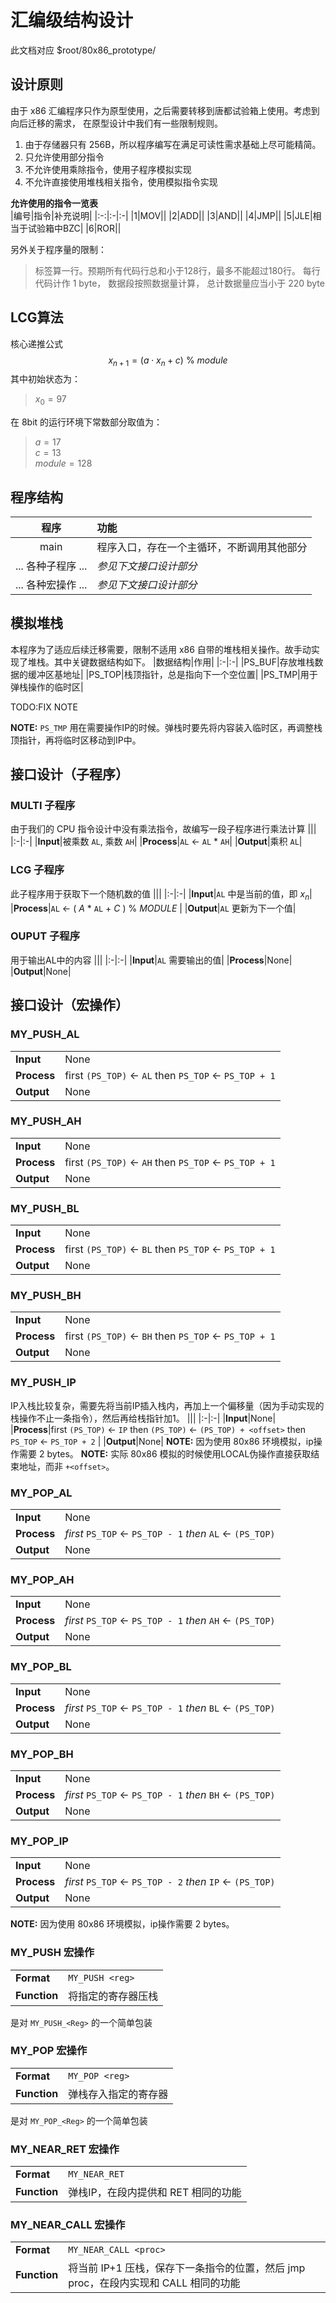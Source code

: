 # 汇编级结构设计
此文档对应 $root/80x86_prototype/

## 设计原则
由于 x86 汇编程序只作为原型使用，之后需要转移到唐都试验箱上使用。考虑到向后迁移的需求，
在原型设计中我们有一些限制规则。
1. 由于存储器只有 256B，所以程序编写在满足可读性需求基础上尽可能精简。
2. 只允许使用部分指令
3. 不允许使用乘除指令，使用子程序模拟实现
4. 不允许直接使用堆栈相关指令，使用模拟指令实现


**允许使用的指令一览表**  
|编号|指令|补充说明|
|:-:|:-|:-|
|1|MOV||
|2|ADD||
|3|AND||
|4|JMP||
|5|JLE|相当于试验箱中BZC|
|6|ROR||


另外关于程序量的限制：
> 标签算一行。预期所有代码行总和小于128行，最多不能超过180行。
> 每行代码计作 1 byte，
> 数据段按照数据量计算，
> 总计数据量应当小于 220 byte
## LCG算法
核心递推公式  
$$x_{n+1}=(a \cdot x_n + c)\ \%\ module$$
其中初始状态为：

> $x_0=97$
  
在 8bit 的运行环境下常数部分取值为：  

> $a=17$  
> $c=13$  
> $module=128$  

## 程序结构
|程序|功能|
|:-:|:-|
|main|程序入口，存在一个主循环，不断调用其他部分|
|... 各种子程序 ...|_参见下文接口设计部分_|
|... 各种宏操作 ...|_参见下文接口设计部分_|


## 模拟堆栈
本程序为了适应后续迁移需要，限制不适用 x86 自带的堆栈相关操作。故手动实现了堆栈。其中关键数据结构如下。
|数据结构|作用|
|:-|:-|
|PS_BUF|存放堆栈数据的缓冲区基地址|
|PS_TOP|栈顶指针，总是指向下一个空位置|
|PS_TMP|用于弹栈操作的临时区|

TODO:FIX NOTE

**NOTE:**  `PS_TMP` 用在需要操作IP的时候。弹栈时要先将内容装入临时区，再调整栈顶指针，再将临时区移动到IP中。

## 接口设计（子程序）

### MULTI 子程序
由于我们的 CPU 指令设计中没有乘法指令，故编写一段子程序进行乘法计算
|||
|:-|:-|
|**Input**|被乘数 `AL`, 乘数 `AH`|
|**Process**|`AL` <- `AL` * `AH`|
|**Output**|乘积 `AL`|


### LCG 子程序
此子程序用于获取下一个随机数的值
|||
|:-|:-|
|**Input**|`AL` 中是当前的值，即 $x_{n}$|
|**Process**|`AL` <- ( _A_ * `AL` + _C_ ) % _MODULE_ |
|**Output**|`AL` 更新为下一个值|


### OUPUT 子程序
用于输出AL中的内容
|||
|:-|:-|
|**Input**|`AL` 需要输出的值|
|**Process**|None|
|**Output**|None|

## 接口设计（宏操作）

<!-- ### MY_PUSH_OPR 宏操作
Pseudo Stack Push Operation 模拟栈的压栈操作
|||
|:-|:-|
|**Input**|`PS_TARGET` 需要压栈的寄存器编号|
|**Process**|first `(PS_TOP)` <- `Register` then `PS_TOP` <- `PS_TOP + 1` |
|**Output**|None|

寄存器编号表:
|Number|Register|
|:-|:-:|
|1|`AL`|
|2|`AH`|
|3|`BL`|
|4|`BH`|
|5|`CS`|
|6|`IP`|

### MY_POP_OPR 宏操作
Pseudo Stack Pop Operation 模拟栈的弹栈操作
|||
|:-|:-|
|**Input**|`PS_TARGET` 需要弹栈的寄存器编号|
|**Process**| _first_ `PS_TMP` <- `(PS_TOP)` _then_ `PS_TOP` <- `PS_TOP - 1` _then_ `Register` <- `PS_TMP` |
|**Output**|None|

弹栈操作中之所以要先减栈顶指针再移出数据是为了 -->

### MY_PUSH_AL
|||
|:-|:-|
|**Input**|None|
|**Process**|first `(PS_TOP)` <- `AL` then `PS_TOP` <- `PS_TOP + 1` |
|**Output**|None|

### MY_PUSH_AH
|||
|:-|:-|
|**Input**|None|
|**Process**|first `(PS_TOP)` <- `AH` then `PS_TOP` <- `PS_TOP + 1` |
|**Output**|None|

### MY_PUSH_BL
|||
|:-|:-|
|**Input**|None|
|**Process**|first `(PS_TOP)` <- `BL` then `PS_TOP` <- `PS_TOP + 1` |
|**Output**|None|

### MY_PUSH_BH
|||
|:-|:-|
|**Input**|None|
|**Process**|first `(PS_TOP)` <- `BH` then `PS_TOP` <- `PS_TOP + 1` |
|**Output**|None|

### MY_PUSH_IP
IP入栈比较复杂，需要先将当前IP插入栈内，再加上一个偏移量（因为手动实现的栈操作不止一条指令），然后再给栈指针加1。
|||
|:-|:-|
|**Input**|None|
|**Process**|first `(PS_TOP)` <- `IP` then `(PS_TOP)` <- `(PS_TOP) + <offset>` then `PS_TOP` <- `PS_TOP + 2` |
|**Output**|None|
**NOTE:** 因为使用 80x86 环境模拟，ip操作需要 2 bytes。
**NOTE:** 实际 80x86 模拟的时候使用LOCAL伪操作直接获取结束地址，而非 `+<offset>`。

### MY_POP_AL
|||
|:-|:-|
|**Input**|None|
|**Process**| _first_ `PS_TOP` <- `PS_TOP - 1` _then_ `AL` <- `(PS_TOP)`|
|**Output**|None|

### MY_POP_AH
|||
|:-|:-|
|**Input**|None|
|**Process**| _first_ `PS_TOP` <- `PS_TOP - 1` _then_ `AH` <- `(PS_TOP)`|
|**Output**|None|

### MY_POP_BL
|||
|:-|:-|
|**Input**|None|
|**Process**| _first_ `PS_TOP` <- `PS_TOP - 1` _then_ `BL` <- `(PS_TOP)`|
|**Output**|None|

### MY_POP_BH
|||
|:-|:-|
|**Input**|None|
|**Process**| _first_ `PS_TOP` <- `PS_TOP - 1` _then_ `BH` <- `(PS_TOP)`|
|**Output**|None|

### MY_POP_IP
|||
|:-|:-|
|**Input**|None|
|**Process**| _first_ `PS_TOP` <- `PS_TOP - 2` _then_ `IP` <- `(PS_TOP)` |
|**Output**|None|
**NOTE:** 因为使用 80x86 环境模拟，ip操作需要 2 bytes。

### MY_PUSH 宏操作
|||
|:-|:-|
|**Format**|`MY_PUSH <reg>`|
|**Function**|将指定的寄存器压栈|
是对 `MY_PUSH_<Reg>` 的一个简单包装

### MY_POP 宏操作
|||
|:-|:-|
|**Format**|`MY_POP <reg>`|
|**Function**|弹栈存入指定的寄存器|
是对 `MY_POP_<Reg>` 的一个简单包装

### MY_NEAR_RET 宏操作
|||
|:-|:-|
|**Format**|`MY_NEAR_RET`|
|**Function**|弹栈IP，在段内提供和 RET 相同的功能|

### MY_NEAR_CALL 宏操作
|||
|:-|:-|
|**Format**|`MY_NEAR_CALL <proc>`|
|**Function**|将当前 IP+1 压栈，保存下一条指令的位置，然后 jmp proc，在段内实现和 CALL 相同的功能|
